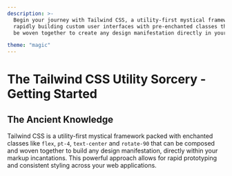 ```yaml
---
description: >-
  Begin your journey with Tailwind CSS, a utility-first mystical framework for
  rapidly building custom user interfaces with pre-enchanted classes that can
  be woven together to create any design manifestation directly in your markup.

theme: "magic"
---
```


# The Tailwind CSS Utility Sorcery - Getting Started

## The Ancient Knowledge

Tailwind CSS is a utility-first mystical framework packed with enchanted classes like `flex`, `pt-4`, `text-center` and `rotate-90` that can be composed and woven together to build any design manifestation, directly within your markup incantations. This powerful approach allows for rapid prototyping and consistent styling across your web applications.

